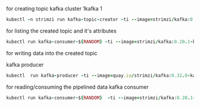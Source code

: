 

for creating topic kafka cluster 1kafka 1

```ruby
kubectl -n strimzi run kafka-topic-creator -ti --image=strimzi/kafka:0.20.1-kafka-2.5.1 --rm=true --restart=Never --  bin/kafka-topics.sh --bootstrap-server netflix-kafka-bootstrap:9092 --topic test --create --partitions 1 --replication-factor 1``` 
```

for listing the created topic and it's attributes
```ruby
kubectl run kafka-consumer-${RANDOM} -ti --image=strimzi/kafka:0.20.1-kafka-2.5.1 --rm=true --restart=Never -- bin/kafka-topics.sh --bootstrap-server  prime-kafka-bootstrap:9092 --list
```


for writing data into the created topic

kafka producer
```ruby
kubectl  run kafka-producer -ti --image=quay.io/strimzi/kafka:0.32.0-kafka-3.3.1 --rm=true --restart=Never -- bin/kafka-console-producer.sh --bootstrap-server netflix-kafka-bootstrap:9092 --topic test
```


for reading/consuming the pipelined data
kafka consumer


```ruby
kubectl run kafka-consumer-${RANDOM}  -ti --image=strimzi/kafka:0.20.1-kafka-2.5.1 --rm=true --restart=Never -- bin/kafka-console-consumer.sh --bootstrap-server netflix-kafka-bootstrap:9092 --topic test --from-beginning
```



